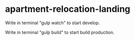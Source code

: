 # apartment-relocation-landing

Write in terminal "gulp watch" to start develop.

Write in terminal "gulp build" to start build production.